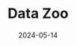 ---  
layout: startup_page  
title: "Data Zoo"  
id: "datazoo.com"  
permalink: "/datazoodatazoo.com05142024/"  
website: "https://www.datazoo.com/"  
funding_round: "Series A"  
funding_amount: "$22.7M"  
investors: "Ellerston JAADE"  
about: "Data Zoo provides global identity verification solutions, offering direct access to authoritative data from over 170 countries. Its advanced data sequencing improves efficiency and maximizes conversions while prioritizing data protection and privacy. The company aims to be a secure, efficient alternative to legacy solutions, enhancing KYC/KYB compliance and fraud prevention."  
markets: "Fintech, IT Services and IT Consulting"  
hq: "North Sydney, New South Wales, Australia"  
founded_year: "2011"  
linkedin: "https://www.linkedin.com/company/data-zoo"  
twitter: ""  
instagram: ""  
facebook: ""  
crunchbase: "https://www.crunchbase.com/organization/data-zoo"  
pitchbook: "https://pitchbook.com/profiles/company/465269-95"  

date_display: "14-May-2024"  
date: "2024-05-14"

# SEO Optimization  
meta_title: "Data Zoo - Series A Funding ($22.7M)"  
meta_description: "Data Zoo, Data Zoo provides global identity verification solutions, offering direct access to authoritative data from over 170 countries. Its advanced data sequ..."  
meta_keywords: "Data Zoo, Fintech, IT Services and IT Consulting, Series A funding"  
canonical_url: "https://startup.projectstartups.com/datazoodatazoo.com05142024/"  
---